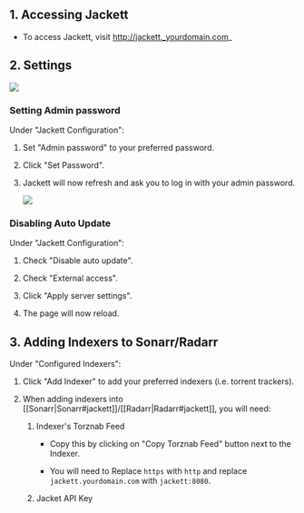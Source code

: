 ## 1. Accessing Jackett

 - To access Jackett, visit http://jackett._yourdomain.com_

## 2. Settings
  
   ![](https://i.imgur.com/CAHMsfH.png)


### Setting Admin password

Under "Jackett Configuration": 

1. Set "Admin password" to your preferred password.

1. Click "Set Password".

1. Jackett will now refresh and ask you to log in with your admin password.

   ![](https://i.imgur.com/hRJr1Fh.png)

### Disabling Auto Update

Under "Jackett Configuration": 

1. Check "Disable auto update".

1. Check "External access".

1. Click "Apply server settings". 

1. The page will now reload.  




## 3. Adding Indexers to Sonarr/Radarr

Under "Configured Indexers":

1. Click "Add Indexer" to add your preferred indexers (i.e. torrent trackers). 

1. When adding indexers into [[Sonarr|Sonarr#jackett]]/[[Radarr|Radarr#jackett]], you will need: 

    1. Indexer's Torznab Feed 

         - Copy this by clicking on "Copy Torznab Feed" button next to the Indexer. 

         - You will need to Replace `https` with `http` and replace `jackett.yourdomain.com` with `jackett:8080`.

    1. Jacket API Key


